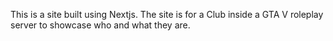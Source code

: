 This is a site built using Nextjs. The site is for a Club inside a GTA V roleplay server to showcase who and what they are.
